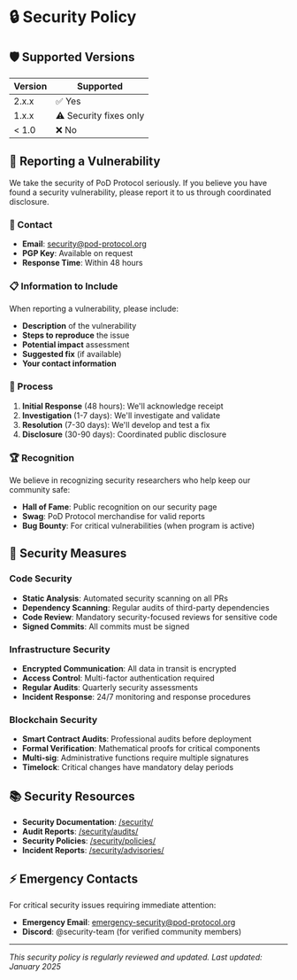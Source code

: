 # 🔒 Security Policy

## 🛡️ Supported Versions

| Version | Supported          |
| ------- | ------------------ |
| 2.x.x   | ✅ Yes             |
| 1.x.x   | ⚠️ Security fixes only |
| < 1.0   | ❌ No              |

## 🚨 Reporting a Vulnerability

We take the security of PoD Protocol seriously. If you believe you have found a security vulnerability, please report it to us through coordinated disclosure.

### 📧 Contact

- **Email**: security@pod-protocol.org
- **PGP Key**: Available on request
- **Response Time**: Within 48 hours

### 📋 Information to Include

When reporting a vulnerability, please include:

- **Description** of the vulnerability
- **Steps to reproduce** the issue
- **Potential impact** assessment
- **Suggested fix** (if available)
- **Your contact information**

### 🔄 Process

1. **Initial Response** (48 hours): We'll acknowledge receipt
2. **Investigation** (1-7 days): We'll investigate and validate
3. **Resolution** (7-30 days): We'll develop and test a fix
4. **Disclosure** (30-90 days): Coordinated public disclosure

### 🏆 Recognition

We believe in recognizing security researchers who help keep our community safe:
- **Hall of Fame**: Public recognition on our security page
- **Swag**: PoD Protocol merchandise for valid reports
- **Bug Bounty**: For critical vulnerabilities (when program is active)

## 🔐 Security Measures

### Code Security
- **Static Analysis**: Automated security scanning on all PRs
- **Dependency Scanning**: Regular audits of third-party dependencies
- **Code Review**: Mandatory security-focused reviews for sensitive code
- **Signed Commits**: All commits must be signed

### Infrastructure Security
- **Encrypted Communication**: All data in transit is encrypted
- **Access Control**: Multi-factor authentication required
- **Regular Audits**: Quarterly security assessments
- **Incident Response**: 24/7 monitoring and response procedures

### Blockchain Security
- **Smart Contract Audits**: Professional audits before deployment
- **Formal Verification**: Mathematical proofs for critical components
- **Multi-sig**: Administrative functions require multiple signatures
- **Timelock**: Critical changes have mandatory delay periods

## 📚 Security Resources

- **Security Documentation**: [/security/](./security/)
- **Audit Reports**: [/security/audits/](./security/audits/)
- **Security Policies**: [/security/policies/](./security/policies/)
- **Incident Reports**: [/security/advisories/](./security/advisories/)

## ⚡ Emergency Contacts

For critical security issues requiring immediate attention:
- **Emergency Email**: emergency-security@pod-protocol.org
- **Discord**: @security-team (for verified community members)

---

*This security policy is regularly reviewed and updated. Last updated: January 2025* 